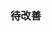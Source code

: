 <!--
 * @Author: Zeee jinze2021@dgut.edu.cn
 * @Date: 2025-03-05 19:21:48
 * @LastEditors: Zeee jinze2021@dgut.edu.cn
 * @LastEditTime: 2025-03-05 20:04:19
 * @FilePath: \DPO1\README.md
 * @Description: 这是默认设置,请设置`customMade`, 打开koroFileHeader查看配置 进行设置: https://github.com/OBKoro1/koro1FileHeader/wiki/%E9%85%8D%E7%BD%AE
-->
### 待改善



